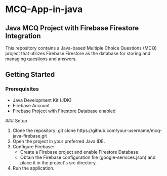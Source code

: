 # MCQ-App-in-java  
## Java MCQ Project with Firebase Firestore Integration  
This repository contains a Java-based Multiple Choice Questions (MCQ) project that utilizes Firebase Firestore as the database for storing and managing questions and answers.  
## Getting Started  
### Prerequisites  
<ul><li>Java Development Kit (JDK)</li>  
<li>Firebase Account</li>  
<li>Firebase Project with Firestore Database enabled</li></ul>  
### Setup  
<ol>
<li>Clone the repository:  
      git clone https://github.com/your-username/mcq-java-firebase.git  </li>
<li>Open the project in your preferred Java IDE.</li>  
<li>Configure Firebase:  
      <ul><li>Create a Firebase project and enable Firestore Database.</li>  
      <li>Obtain the Firebase configuration file (google-services.json) and place it in the project's src directory.</li></li></ul>  
<li>Run the application.</li>  
